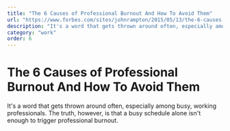 ```yaml
---
title: "The 6 Causes of Professional Burnout And How To Avoid Them"
url: "https://www.forbes.com/sites/johnrampton/2015/05/13/the-6-causes-of-professional-burnout-and-how-to-avoid-them/#6fb2fa951dde"
description: "It's a word that gets thrown around often, especially among busy, working professionals. The truth, however, is that a busy schedule alone isn't enough to trigger professional burnout."
category: "work"
order: 6
---
```


# The 6 Causes of Professional Burnout And How To Avoid Them

It's a word that gets thrown around often, especially among busy, working professionals. The truth, however, is that a busy schedule alone isn't enough to trigger professional burnout.
